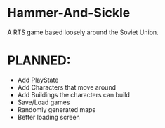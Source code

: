 # Hammer-And-Sickle
A RTS game based loosely around the Soviet Union.

# PLANNED:
<ul>
  <li>Add PlayState</li>
  <li>Add Characters that move around</li>
  <li>Add Buildings the characters can build</li>
  <li>Save/Load games</li>
  <li>Randomly generated maps</li>
  <li>Better loading screen</li>
</ul>
